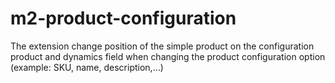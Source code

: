 # m2-product-configuration
The extension change position of the simple product on the configuration product and dynamics field when changing the product configuration option (example: SKU, name, description,...)
